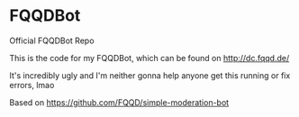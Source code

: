 # FQQDBot
Official FQQDBot Repo

This is the code for my FQQDBot, which can be found on http://dc.fqqd.de/

It's incredibly ugly and I'm neither gonna help anyone get this running or fix errors, lmao


Based on https://github.com/FQQD/simple-moderation-bot
